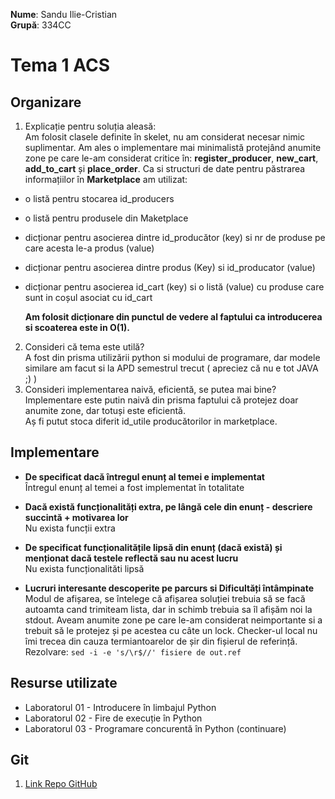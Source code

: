 **Nume**: Sandu Ilie-Cristian  
**Grupă**: 334CC

# Tema 1 ACS

## Organizare

1. Explicație pentru soluția aleasă:  
   Am folosit clasele definite în skelet, nu am considerat necesar nimic suplimentar. Am ales o implementare mai minimalistă protejând anumite zone pe care le-am considerat critice în: **register_producer**, **new_cart**, **add_to_cart** și **place_order**.
   Ca si structuri de date pentru păstrarea informațiilor în **Marketplace** am utilizat:

- o listă pentru stocarea id_producers
- o listă pentru produsele din Maketplace
- dicționar pentru asocierea dintre id_producător (key) si nr de produse pe care acesta le-a produs (value)
- dicționar pentru asocierea dintre produs (Key) si id_producator (value)
- dicționar pentru asocierea id_cart (key) si o listă (value) cu produse care sunt in coșul asociat cu id_cart

  **Am folosit dicționare din punctul de vedere al faptului ca introducerea si scoaterea este in O(1).**

2. Consideri că tema este utilă?  
   A fost din prisma utilizării python si modului de programare, dar modele similare am facut si la APD semestrul trecut ( apreciez că nu e tot JAVA ;) )
3. Consideri implementarea naivă, eficientă, se putea mai bine?  
   Implementare este putin naivă din prisma faptului că protejez doar anumite zone, dar totuși este eficientă.  
   Aș fi putut stoca diferit id_utile producătorilor in marketplace.

## Implementare

- **De specificat dacă întregul enunț al temei e implementat**  
  Întregul enunț al temei a fost implementat în totalitate
- **Dacă există funcționalități extra, pe lângă cele din enunț - descriere succintă + motivarea lor**  
   Nu exista funcții extra
- **De specificat funcționalitățile lipsă din enunț (dacă există) și menționat dacă testele reflectă sau nu acest lucru**  
  Nu exista funcționalităti lipsă

- **Lucruri interesante descoperite pe parcurs si Dificultăți întâmpinate**  
  Modul de afișarea, se întelege că afișarea soluției trebuia să se facă autoamta cand trimiteam lista, dar in schimb trebuia sa îl afișăm noi la stdout. Aveam anumite zone pe care le-am considerat neimportante si a trebuit să le protejez și pe acestea cu câte un lock.
  Checker-ul local nu îmi trecea din cauza termiantoarelor de șir din fișierul de referință.  
  Rezolvare: `sed -i -e 's/\r$//' fisiere de out.ref`

## Resurse utilizate

- Laboratorul 01 - Introducere în limbajul Python
- Laboratorul 02 - Fire de execuție în Python
- Laboratorul 03 - Programare concurentă în Python (continuare)

## Git

1. [Link Repo GitHub](https://github.com/CristiSandu/Marketplace-H1-ASC.git)
